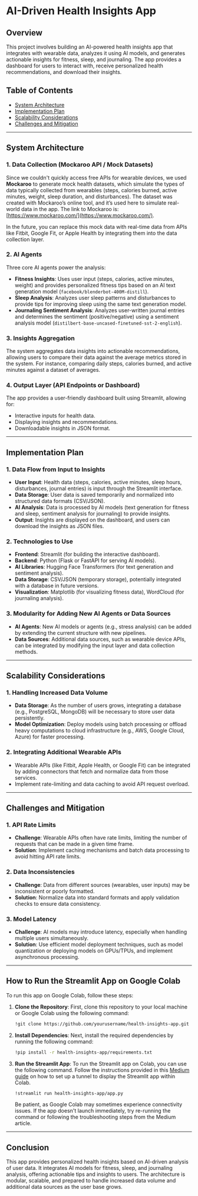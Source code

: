 # AI-Driven Health Insights App

## Overview
This project involves building an AI-powered health insights app that integrates with wearable data, analyzes it using AI models, and generates actionable insights for fitness, sleep, and journaling. The app provides a dashboard for users to interact with, receive personalized health recommendations, and download their insights.

## Table of Contents
- [System Architecture](#system-architecture)
- [Implementation Plan](#implementation-plan)
- [Scalability Considerations](#scalability-considerations)
- [Challenges and Mitigation](#challenges-and-mitigation)

---

## System Architecture

### 1. Data Collection (Mockaroo API / Mock Datasets)
Since we couldn't quickly access free APIs for wearable devices, we used **Mockaroo** to generate mock health datasets, which simulate the types of data typically collected from wearables (steps, calories burned, active minutes, weight, sleep duration, and disturbances). The dataset was created with Mockaroo’s online tool, and it’s used here to simulate real-world data in the app. The link to Mockaroo is: [https://www.mockaroo.com/](https://www.mockaroo.com/).

In the future, you can replace this mock data with real-time data from APIs like Fitbit, Google Fit, or Apple Health by integrating them into the data collection layer.

### 2. AI Agents
Three core AI agents power the analysis:
- **Fitness Insights**: Uses user input (steps, calories, active minutes, weight) and provides personalized fitness tips based on an AI text generation model (`facebook/blenderbot-400M-distill`).
- **Sleep Analysis**: Analyzes user sleep patterns and disturbances to provide tips for improving sleep using the same text generation model.
- **Journaling Sentiment Analysis**: Analyzes user-written journal entries and determines the sentiment (positive/negative) using a sentiment analysis model (`distilbert-base-uncased-finetuned-sst-2-english`).

### 3. Insights Aggregation
The system aggregates data insights into actionable recommendations, allowing users to compare their data against the average metrics stored in the system. For instance, comparing daily steps, calories burned, and active minutes against a dataset of averages.

### 4. Output Layer (API Endpoints or Dashboard)
The app provides a user-friendly dashboard built using Streamlit, allowing for:
- Interactive inputs for health data.
- Displaying insights and recommendations.
- Downloadable insights in JSON format.

---

## Implementation Plan

### 1. Data Flow from Input to Insights
- **User Input**: Health data (steps, calories, active minutes, sleep hours, disturbances, journal entries) is input through the Streamlit interface.
- **Data Storage**: User data is saved temporarily and normalized into structured data formats (CSV/JSON).
- **AI Analysis**: Data is processed by AI models (text generation for fitness and sleep, sentiment analysis for journaling) to provide insights.
- **Output**: Insights are displayed on the dashboard, and users can download the insights as JSON files.

### 2. Technologies to Use
- **Frontend**: Streamlit (for building the interactive dashboard).
- **Backend**: Python (Flask or FastAPI for serving AI models).
- **AI Libraries**: Hugging Face Transformers (for text generation and sentiment analysis).
- **Data Storage**: CSV/JSON (temporary storage), potentially integrated with a database in future versions.
- **Visualization**: Matplotlib (for visualizing fitness data), WordCloud (for journaling analysis).

### 3. Modularity for Adding New AI Agents or Data Sources
- **AI Agents**: New AI models or agents (e.g., stress analysis) can be added by extending the current structure with new pipelines.
- **Data Sources**: Additional data sources, such as wearable device APIs, can be integrated by modifying the input layer and data collection methods.

---

## Scalability Considerations

### 1. Handling Increased Data Volume
- **Data Storage**: As the number of users grows, integrating a database (e.g., PostgreSQL, MongoDB) will be necessary to store user data persistently.
- **Model Optimization**: Deploy models using batch processing or offload heavy computations to cloud infrastructure (e.g., AWS, Google Cloud, Azure) for faster processing.

### 2. Integrating Additional Wearable APIs
- Wearable APIs (like Fitbit, Apple Health, or Google Fit) can be integrated by adding connectors that fetch and normalize data from those services.
- Implement rate-limiting and data caching to avoid API request overload.

---

## Challenges and Mitigation

### 1. API Rate Limits
- **Challenge**: Wearable APIs often have rate limits, limiting the number of requests that can be made in a given time frame.
- **Solution**: Implement caching mechanisms and batch data processing to avoid hitting API rate limits.

### 2. Data Inconsistencies
- **Challenge**: Data from different sources (wearables, user inputs) may be inconsistent or poorly formatted.
- **Solution**: Normalize data into standard formats and apply validation checks to ensure data consistency.

### 3. Model Latency
- **Challenge**: AI models may introduce latency, especially when handling multiple users simultaneously.
- **Solution**: Use efficient model deployment techniques, such as model quantization or deploying models on GPUs/TPUs, and implement asynchronous processing.

---

## How to Run the Streamlit App on Google Colab

To run this app on Google Colab, follow these steps:

1. **Clone the Repository**: First, clone this repository to your local machine or Google Colab using the following command:

    ```bash
    !git clone https://github.com/yourusername/health-insights-app.git
    ```

2. **Install Dependencies**: Next, install the required dependencies by running the following command:

    ```bash
    !pip install -r health-insights-app/requirements.txt
    ```

3. **Run the Streamlit App**: To run the Streamlit app on Colab, you can use the following command. Follow the instructions provided in this [Medium guide](https://medium.com/@deepakbhagchandani/how-to-run-a-streamlit-app-on-google-colab-3490f42b9293) on how to set up a tunnel to display the Streamlit app within Colab.

    ```bash
    !streamlit run health-insights-app/app.py
    ```

    Be patient, as Google Colab may sometimes experience connectivity issues. If the app doesn't launch immediately, try re-running the command or following the troubleshooting steps from the Medium article.

---

## Conclusion
This app provides personalized health insights based on AI-driven analysis of user data. It integrates AI models for fitness, sleep, and journaling analysis, offering actionable tips and insights to users. The architecture is modular, scalable, and prepared to handle increased data volume and additional data sources as the user base grows.
